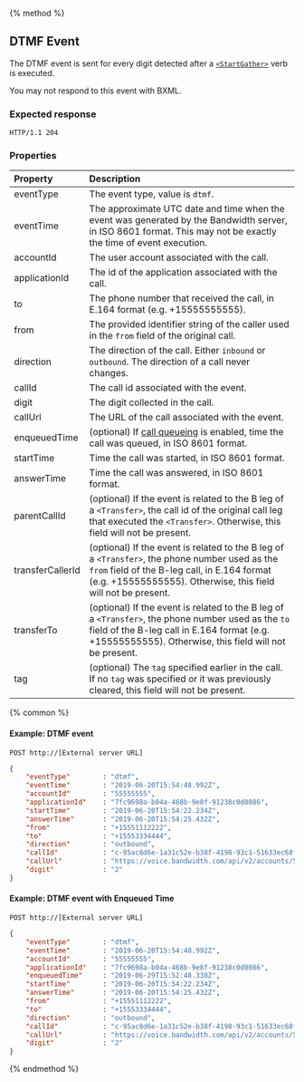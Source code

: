 {% method %}
## DTMF Event

The DTMF event is sent for every digit detected after a [`<StartGather>`](../verbs/startGather.md) verb is executed.

You may not respond to this event with BXML.

### Expected response

```http
HTTP/1.1 204
```

### Properties
| Property         | Description |
|:-----------------|:------------|
| eventType        | The event type, value is `dtmf`. |
| eventTime        | The approximate UTC date and time when the event was generated by the Bandwidth server, in ISO 8601 format. This may not be exactly the time of event execution. |
| accountId        | The user account associated with the call. |
| applicationId    | The id of the application associated with the call. |
| to               | The phone number that received the call, in E.164 format (e.g. +15555555555). |
| from             | The provided identifier string of the caller used in the `from` field of the original call. |
| direction        | The direction of the call. Either `inbound` or `outbound`. The direction of a call never changes. |
| callId           | The call id associated with the event. |
| digit            | The digit collected in the call. |
| callUrl          | The URL of the call associated with the event. |
| enqueuedTime     | (optional) If [call queueing](../../methods/postCalls) is enabled, time the call was queued, in ISO 8601 format. |
| startTime        | Time the call was started, in ISO 8601 format. |
| answerTime       | Time the call was answered, in ISO 8601 format. |
| parentCallId     | (optional) If the event is related to the B leg of a `<Transfer>`, the call id of the original call leg that executed the `<Transfer>`. Otherwise, this field will not be present. |
| transferCallerId | (optional) If the event is related to the B leg of a `<Transfer>`, the phone number used as the `from` field of the B-leg call, in E.164 format (e.g. +15555555555). Otherwise, this field will not be present. |
| transferTo       | (optional) If the event is related to the B leg of a `<Transfer>`, the phone number used as the `to` field of the B-leg call in E.164 format (e.g. +15555555555). Otherwise, this field will not be present. |
| tag              | (optional) The `tag` specified earlier in the call. If no `tag` was specified or it was previously cleared, this field will not be present. |

{% common %}

#### Example: DTMF event

```
POST http://[External server URL]
```

```json
{
	"eventType"        : "dtmf",
	"eventTime"        : "2019-06-20T15:54:48.992Z",
	"accountId"        : "55555555",
	"applicationId"    : "7fc9698a-b04a-468b-9e8f-91238c0d0086",
	"startTime"        : "2019-06-20T15:54:22.234Z",
	"answerTime"       : "2019-06-20T15:54:25.432Z",
	"from"             : "+15551112222",
	"to"               : "+15553334444",
	"direction"        : "outbound",
	"callId"           : "c-95ac8d6e-1a31c52e-b38f-4198-93c1-51633ec68f8d",
	"callUrl"          : "https://voice.bandwidth.com/api/v2/accounts/55555555/calls/c-95ac8d6e-1a31c52e-b38f-4198-93c1-51633ec68f8d",
	"digit"            : "2"
}
```

#### Example: DTMF event with Enqueued Time

```http
POST http://[External server URL]
```

```json
{
	"eventType"        : "dtmf",
	"eventTime"        : "2019-06-20T15:54:48.992Z",
	"accountId"        : "55555555",
	"applicationId"    : "7fc9698a-b04a-468b-9e8f-91238c0d0086",
	"enqueuedTime"     : "2019-06-29T15:52:48.338Z",
	"startTime"        : "2019-06-20T15:54:22.234Z",
	"answerTime"       : "2019-06-20T15:54:25.432Z",
	"from"             : "+15551112222",
	"to"               : "+15553334444",
	"direction"        : "outbound",
	"callId"           : "c-95ac8d6e-1a31c52e-b38f-4198-93c1-51633ec68f8d",
	"callUrl"          : "https://voice.bandwidth.com/api/v2/accounts/55555555/calls/c-95ac8d6e-1a31c52e-b38f-4198-93c1-51633ec68f8d",
	"digit"            : "2"
}
```

{% endmethod %}
